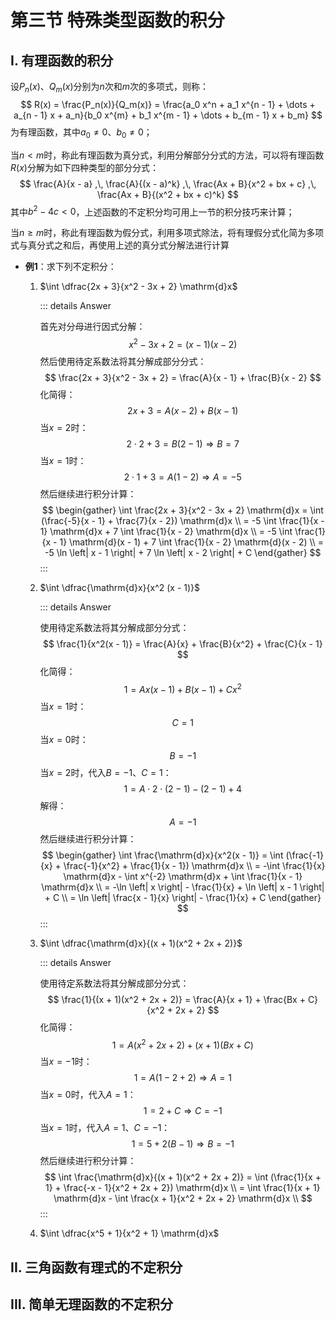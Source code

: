 # 第三节 特殊类型函数的积分

## I. 有理函数的积分

设$P_n(x)$、$Q_m(x)$分别为$n$次和$m$次的多项式，则称：
$$
R(x) = \frac{P_n(x)}{Q_m(x)} = \frac{a_0 x^n + a_1 x^{n - 1} + \dots + a_{n - 1} x + a_n}{b_0 x^{m} + b_1 x^{m - 1} + \dots + b_{m - 1} x + b_m}
$$
为有理函数，其中$a_0 \neq 0$、$b_0 \neq 0$；

当$n \lt m$时，称此有理函数为真分式，利用分解部分分式的方法，可以将有理函数$R(x)$分解为如下四种类型的部分分式：
$$
\frac{A}{x - a} ,\, \frac{A}{(x - a)^k} ,\, \frac{Ax + B}{x^2 + bx + c} ,\, \frac{Ax + B}{(x^2 + bx + c)^k}
$$
其中$b^2 - 4c \lt 0$，上述函数的不定积分均可用上一节的积分技巧来计算；

当$n \geq m$时，称此有理函数为假分式，利用多项式除法，将有理假分式化简为多项式与真分式之和后，再使用上述的真分式分解法进行计算

- **例1**：求下列不定积分：
    1. $\int \dfrac{2x + 3}{x^2 - 3x + 2} \mathrm{d}x$
    
        ::: details Answer
    
        首先对分母进行因式分解：
        $$
        x^2 - 3x + 2 = (x - 1)(x - 2)
        $$
        然后使用待定系数法将其分解成部分分式：
        $$
        \frac{2x + 3}{x^2 - 3x + 2} = \frac{A}{x - 1} + \frac{B}{x - 2}
        $$
        化简得：
        $$
        2x + 3 = A(x - 2) + B(x - 1)
        $$
        当$x = 2$时：
        $$
        2 \cdot 2 + 3 = B(2 - 1) \Rightarrow B = 7
        $$
        当$x = 1$时：
        $$
        2 \cdot 1 + 3 = A(1 - 2) \Rightarrow A = -5
        $$
        然后继续进行积分计算：
        $$
        \begin{gather}
        \int \frac{2x + 3}{x^2 - 3x + 2} \mathrm{d}x
        = \int (\frac{-5}{x - 1} + \frac{7}{x - 2}) \mathrm{d}x \\
        = -5 \int \frac{1}{x - 1} \mathrm{d}x + 7 \int \frac{1}{x - 2} \mathrm{d}x \\
        = -5 \int \frac{1}{x - 1} \mathrm{d}(x - 1) + 7 \int \frac{1}{x - 2} \mathrm{d}(x - 2) \\
        = -5 \ln \left| x - 1 \right| + 7 \ln \left| x - 2 \right| + C
        \end{gather}
        $$
        :::
    
    1. $\int \dfrac{\mathrm{d}x}{x^2 (x - 1)}$
    
        ::: details Answer
    
        使用待定系数法将其分解成部分分式：
        $$
        \frac{1}{x^2(x - 1)} = \frac{A}{x} + \frac{B}{x^2} + \frac{C}{x - 1}
        $$
        化简得：
        $$
        1 = Ax(x - 1) + B(x - 1) + Cx^2
        $$
        当$x = 1$时：
        $$
        C = 1
        $$
        当$x = 0$时：
        $$
        B = -1
        $$
        当$x = 2$时，代入$B = -1$、$C = 1$：
        $$
        1 = A \cdot 2 \cdot (2 - 1) - (2 - 1) + 4
        $$
        解得：
        $$
        A = -1
        $$
        然后继续进行积分计算：
        $$
        \begin{gather}
        \int \frac{\mathrm{d}x}{x^2(x - 1)}
        = \int (\frac{-1}{x} + \frac{-1}{x^2} + \frac{1}{x - 1}) \mathrm{d}x \\
        = -\int \frac{1}{x} \mathrm{d}x - \int x^{-2} \mathrm{d}x + \int \frac{1}{x - 1} \mathrm{d}x \\
        = -\ln \left| x \right| - \frac{1}{x} + \ln \left| x - 1 \right| + C \\
        = \ln \left| \frac{x - 1}{x} \right| - \frac{1}{x} + C
        \end{gather}
        $$
        :::
    
    2. $\int \dfrac{\mathrm{d}x}{(x + 1)(x^2 + 2x + 2)}$
    
        ::: details Answer
    
        使用待定系数法将其分解成部分分式：
        $$
        \frac{1}{(x + 1)(x^2 + 2x + 2)} = \frac{A}{x + 1} + \frac{Bx + C}{x^2 + 2x + 2}
        $$
        化简得：
        $$
        1 = A(x^2 + 2x + 2) + (x + 1)(Bx + C)
        $$
        当$x = -1$时：
        $$
        1 = A(1 - 2 + 2) \Rightarrow A = 1
        $$
        当$x = 0$时，代入$A = 1$：
        $$
        1 = 2 + C \Rightarrow C = -1
        $$
        当$x = 1$时，代入$A = 1$、$C = -1$：
        $$
        1 = 5 + 2(B - 1) \Rightarrow B = -1
        $$
        然后继续进行积分计算：
        $$
        \int \frac{\mathrm{d}x}{(x + 1)(x^2 + 2x + 2)}
        = \int (\frac{1}{x + 1} + \frac{-x - 1}{x^2 + 2x + 2}) \mathrm{d}x \\
        = \int \frac{1}{x + 1} \mathrm{d}x - \int \frac{x + 1}{x^2 + 2x + 2} \mathrm{d}x \\
        $$
        :::
    
    3. $\int \dfrac{x^5 + 1}{x^2 + 1} \mathrm{d}x$

## II. 三角函数有理式的不定积分

## III. 简单无理函数的不定积分

